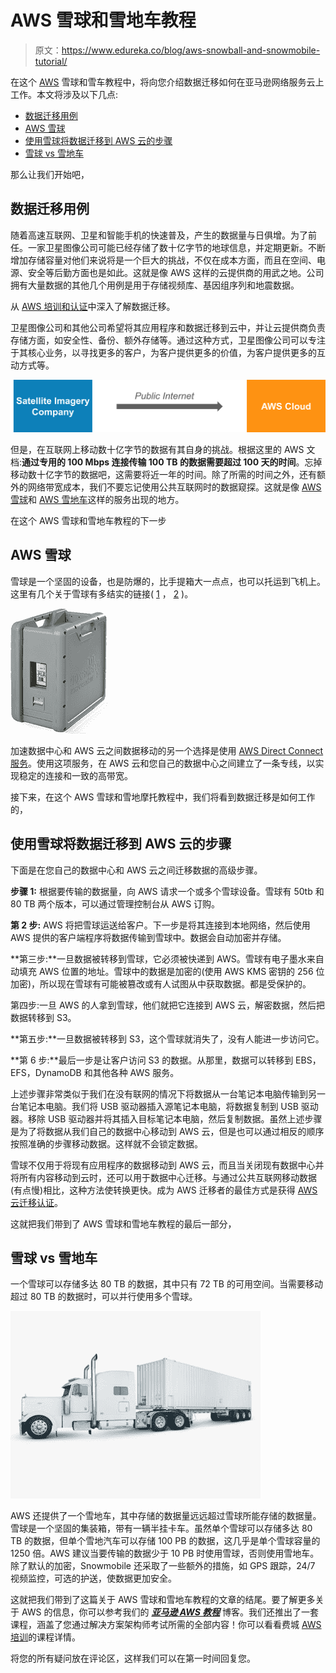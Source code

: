 # AWS 雪球和雪地车教程

> 原文：<https://www.edureka.co/blog/aws-snowball-and-snowmobile-tutorial/>

在这个 [AWS](https://www.edureka.co/blog/amazon-aws-tutorial/) 雪球和雪车教程中，将向您介绍数据迁移如何在亚马逊网络服务云上工作。本文将涉及以下几点:

*   [数据迁移用例](#UseCaseForDataMigration)
*   [AWS 雪球](#AWSSnowball)
*   [使用雪球将数据迁移到 AWS 云的步骤](#StepsForMigratingDataToTheAWSCloudUsingSnowball)
*   [雪球 vs 雪地车](#SnowballvsSnowmobile)

那么让我们开始吧，

## **数据迁移用例**

随着高速互联网、卫星和智能手机的快速普及，产生的数据量与日俱增。为了前任。一家卫星图像公司可能已经存储了数十亿字节的地球信息，并定期更新。不断增加存储容量对他们来说将是一个巨大的挑战，不仅在成本方面，而且在空间、电源、安全等后勤方面也是如此。这就是像 AWS 这样的云提供商的用武之地。公司拥有大量数据的其他几个用例是用于存储视频库、基因组序列和地震数据。

从 [AWS 培训和认证](https://www.edureka.co/aws-certification-training)中深入了解数据迁移。

卫星图像公司和其他公司希望将其应用程序和数据迁移到云中，并让云提供商负责存储方面，如安全性、备份、额外存储等。通过这种方式，卫星图像公司可以专注于其核心业务，以寻找更多的客户，为客户提供更多的价值，为客户提供更多的互动方式等。

![Image](img/6f051c6e8f22d4f3406d619191474a62.png)

但是，在互联网上移动数十亿字节的数据有其自身的挑战。根据这里的 AWS 文档:**通过专用的 100 Mbps 连接传输 100 TB 的数据需要超过 100 天的时间**。忘掉移动数十亿字节的数据吧，这需要将近一年的时间。除了所需的时间之外，还有额外的网络带宽成本，我们不要忘记使用公共互联网时的数据窥探。这就是像 [AWS 雪球](https://aws.amazon.com/snowball/)和 [AWS 雪地车](https://aws.amazon.com/snowmobile/)这样的服务出现的地方。

在这个 AWS 雪球和雪地车教程的下一步

## **AWS 雪球**

雪球是一个坚固的设备，也是防爆的，比手提箱大一点点，也可以托运到飞机上。这里有几个关于雪球有多结实的链接( [1](https://www.youtube.com/watch?v=H3_ZqnqLyVo) ， [2](https://aws.amazon.com/blogs/publicsector/aws-snowball-edge-helps-warfighters-complete-missions-at-the-tactical-edge-and-is-built-to-handle-the-toughest-of-environments/) )。

![](img/b90a36354bca862f04dd0e6f73267620.png)

加速数据中心和 AWS 云之间数据移动的另一个选择是使用 [AWS Direct Connect 服务](https://aws.amazon.com/directconnect/)。使用这项服务，在 AWS 云和您自己的数据中心之间建立了一条专线，以实现稳定的连接和一致的高带宽。

接下来，在这个 AWS 雪球和雪地摩托教程中，我们将看到数据迁移是如何工作的，

## **使用雪球将数据迁移到 AWS 云的步骤**

下面是在您自己的数据中心和 AWS 云之间迁移数据的高级步骤。

**步骤 1:** 根据要传输的数据量，向 AWS 请求一个或多个雪球设备。雪球有 50tb 和 80 TB 两个版本，可以通过管理控制台从 AWS 订购。

**第 2 步:** AWS 将把雪球运送给客户。下一步是将其连接到本地网络，然后使用 AWS 提供的客户端程序将数据传输到雪球中。数据会自动加密并存储。

**第三步:**一旦数据被转移到雪球，它必须被快递到 AWS。雪球有电子墨水来自动填充 AWS 位置的地址。雪球中的数据是加密的(使用 AWS KMS 密钥的 256 位加密)，所以现在雪球有可能被篡改或有人试图从中获取数据。都是受保护的。

第四步:一旦 AWS 的人拿到雪球，他们就把它连接到 AWS 云，解密数据，然后把数据转移到 S3。

**第五步:**一旦数据被转移到 S3，这个雪球就消失了，没有人能进一步访问它。

**第 6 步:**最后一步是让客户访问 S3 的数据。从那里，数据可以转移到 EBS，EFS，DynamoDB 和其他各种 AWS 服务。

上述步骤非常类似于我们在没有联网的情况下将数据从一台笔记本电脑传输到另一台笔记本电脑。我们将 USB 驱动器插入源笔记本电脑，将数据复制到 USB 驱动器。移除 USB 驱动器并将其插入目标笔记本电脑，然后复制数据。虽然上述步骤是为了将数据从我们自己的数据中心移动到 AWS 云，但是也可以通过相反的顺序按照准确的步骤移动数据。这样就不会锁定数据。

雪球不仅用于将现有应用程序的数据移动到 AWS 云，而且当关闭现有数据中心并将所有内容移动到云时，还可以用于数据中心迁移。与通过公共互联网移动数据(有点慢)相比，这种方法使转换更快。成为 AWS 迁移者的最佳方式是获得 [AWS 云迁移认证](https://www.edureka.co/migrating-to-aws)。

这就把我们带到了 AWS 雪球和雪地车教程的最后一部分，

## **雪球 vs 雪地车**

一个雪球可以存储多达 80 TB 的数据，其中只有 72 TB 的可用空间。当需要移动超过 80 TB 的数据时，可以并行使用多个雪球。

![](img/357ecfd713717b861494f12f3efe85ce.png)

AWS 还提供了一个雪地车，其中存储的数据量远远超过雪球所能存储的数据量。雪球是一个坚固的集装箱，带有一辆半挂卡车。虽然单个雪球可以存储多达 80 TB 的数据，但单个雪地汽车可以存储 100 PB 的数据，这几乎是单个雪球容量的 1250 倍。AWS 建议当要传输的数据少于 10 PB 时使用雪球，否则使用雪地车。除了默认的加密，Snowmobile 还采取了一些额外的措施，如 GPS 跟踪，24/7 视频监控，可选的护送，使数据更加安全。

这就把我们带到了这篇关于 AWS 雪球和雪地车教程的文章的结尾。要了解更多关于 AWS 的信息，你可以参考我们的 ***[亚马逊 AWS 教程](https://www.edureka.co/blog/amazon-aws-tutorial/)*** 博客。我们还推出了一套课程，涵盖了您通过解决方案架构师考试所需的全部内容！你可以看看费城 [AWS 培训](https://www.edureka.co/aws-certification-training-philadelphia)的课程详情。

将您的所有疑问放在评论区，这样我们可以在第一时间回复您。
